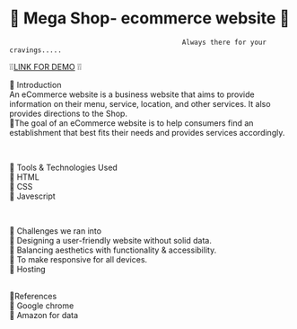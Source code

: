 #                                             🎨 Mega Shop- ecommerce website 🎨
                                               Always there for your cravings.....        
                                               
   ❕❕[LINK FOR DEMO](https://mega-shop.ankita0144.repl.co/) ❕❕
  
🧁 Introduction   <br >
   An eCommerce website is a business website that aims to provide information on their menu, service, location, and other services. It also provides directions to the Shop.                         
🥕The goal of an eCommerce website is to help consumers find an establishment that best fits their needs and provides services accordingly.       <br >         

 <br >   

🧁  Tools & Technologies Used  <br >
   🥕  HTML   <br>
   🥕  CSS    <br>
   🥕  Javescript   <br >  

<br />                                                                                                                                                                                                                                                                                                                        
 
 🧁 Challenges we ran into   <br >
   🥕 Designing a user-friendly website without solid data.      <br >
   🥕 Balancing aesthetics with functionality & accessibility.        <br >
   🥕 To make responsive for all devices.            <br >
   🥕 Hosting                      <br >
    <br >  
     


🧁References <br >
  🥕  Google chrome     <br >
  🥕  Amazon for data <br >

                                                                                                                                              

 <br >  






